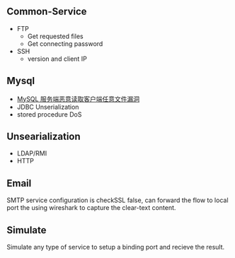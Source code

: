 ## Common-Service
- FTP
  - Get requested files
  - Get connecting password
- SSH
  - version and client IP

## Mysql
- [MySQL 服务端恶意读取客户端任意文件漏洞](https://cloud.tencent.com/developer/article/1818089)
- JDBC Unserialization
- stored procedure DoS 

## Unsearialization
- LDAP/RMI
- HTTP

## Email
SMTP service configuration is checkSSL false, can forward the flow to local port the using wireshark to capture the clear-text content.

## Simulate
Simulate any type of service to setup a binding port and recieve the result.

